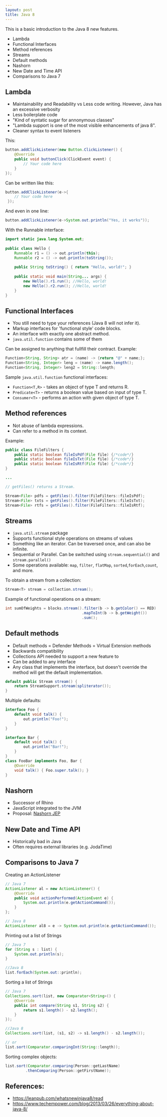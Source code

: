 ```yaml
---
layout: post
title: Java 8
---
```


This is a basic introduction to the Java 8 new features.

- Lambda
- Functional Interfaces
- Method references
- Streams
- Default methods
- Nashorn
- New Date and Time API
- Comparisons to Java 7


## Lambda

- Maintainability and Readability vs Less code writing. However, Java has an excessive verbosity
- Less boilerplate code
- "Kind of syntatic sugar for annonymous classes"
- "Lambda support is one of the most visible enhancements of java 8".
- Cleaner syntax to event listeners

This:

```java
button.addClickListener(new Button.ClickListener() {
    @Override
    public void buttonClick(ClickEvent event) {
        // Your code here
    }
});
```

Can be written like this:

```java
button.addClickListener(e->{
    // Your code here
 });
```

And even in one line:

```java
button.addClickListener(e->System.out.println("Yes, it works"));
```

With the Runnable interface:

```java
import static java.lang.System.out;
 
public class Hello {
 	Runnable r1 = () -> out.println(this);
 	Runnable r2 = () -> out.println(toString());
 
 	public String toString() { return "Hello, world!"; }
 
 	public static void main(String... args) {
		new Hello().r1.run(); //Hello, world!
		new Hello().r2.run(); //Hello, world!
	}
}
```

## Functional Interfaces

- You still need to type your references (Java 8 will not infer it).
- Markup interfaces for 'functional style' code blocks.
- An interface with exactly one abstract method.
- ```java.util.function``` contains some of them

Can be assigned to anything that fullfill their contract. Example:

```java
Function<String, String> atr = (name) -> {return "@" + name;};
Function<String, Integer> leng = (name) -> name.length();
Function<String, Integer> leng2 = String::length;
```

Sample ```java.util.function``` functional interfaces:

- ```Function<T,R>``` - takes an object of type T and returns R.
- ```Predicate<T>``` - returns a boolean value based on input of type T.
- ```Consumer<T>``` - performs an action with given object of type T.

## Method references

- Not abuse of lambda expressions.
- Can refer to a method in its context.

Example:

```java
public class FileFilters {
	public static boolean fileIsPdf(File file) {/*code*/}
	public static boolean fileIsTxt(File file) {/*code*/}
	public static boolean fileIsRtf(File file) {/*code*/}
}

...

// getFiles() returns a Stream.

Stream<File> pdfs = getFiles().filter(FileFilters::fileIsPdf);
Stream<File> txts = getFiles().filter(FileFilters::fileIsTxt);
Stream<File> rtfs = getFiles().filter(FileFilters::fileIsRtf);
```

## Streams

- ```java.util.stream``` package
- Supports functional style operations on streams of values
- Something like an iterator. Can be traversed once, and can also be infinite.
- Sequential or Parallel. Can be switched using ``` stream.sequential() ``` and ``` stream.parallel() ```
- Some operations available: ```map```, ```filter```, ```flatMap```, ```sorted```,```forEach```,```count```, and more.

To obtain a stream from a collection:

```java
Stream<T> stream = collection.stream();
```

Example of functional operations on a stream:

```java
int sumOfWeights = blocks.stream().filter(b -> b.getColor() == RED)
                                  .mapToInt(b -> b.getWeight())
                                  .sum();
```

## Default methods

- Default methods = Defender Methods = Virtual Extension methods
- Backwards compatibility
- Collections API needed to support a new feature to 
- Can be added to any interface
- Any class that implements the interface, but doesn't override the method will get the default implementation.

```java
default public Stream stream() {
	return StreamSupport.stream(spliterator());
}
```

Multiple defaults:

```java
interface Foo {
 	default void talk() {
 		out.println("Foo!");
 	}
}

interface Bar {
	default void talk() {
 		out.println("Bar!");
 	}
}
class FooBar implements Foo, Bar {
	@Override
	void talk() { Foo.super.talk(); }			
}
```

## Nashorn

- Successor of Rhino
- JavaScript integrated to the JVM
- Proposal: [Nashorn JEP](http://openjdk.java.net/jeps/174)

## New Date and Time API

- Historically bad in Java
- Often requires external libraries (e.g. JodaTime)

## Comparisons to Java 7

Creating an ActionListener

```java
// Java 7
ActionListener al = new ActionListener() {
	@Override
	public void actionPerformed(ActionEvent e) {
		System.out.println(e.getActionCommand());
	}
};

// Java 8
ActionListener al8 = e -> System.out.println(e.getActionCommand());
```

Printing out a list of Strings

```java
// Java 7
for (String s : list) {
	System.out.println(s);
}

//Java 8
list.forEach(System.out::println);
```

Sorting a list of Strings

```java
// Java 7
Collections.sort(list, new Comparator<String>() {
	@Override
 	public int compare(String s1, String s2) {
 		return s1.length() - s2.length();
 	}
});

//Java 8
Collections.sort(list, (s1, s2) -> s1.length() - s2.length());

// or
list.sort(Comparator.comparingInt(String::length));
```

Sorting complex objects:

```java
list.sort(Comparator.comparing(Person::getLastName)
		 .thenComparing(Person::getFirstName));
```


## References:

- https://leanpub.com/whatsnewinjava8/read
- https://www.techempower.com/blog/2013/03/26/everything-about-java-8/



